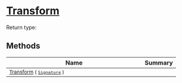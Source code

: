 # [Transform](./SimpleRenderingTransformation-100663459.md)


Return type:
## Methods

| Name | Summary | 
| --- | --- | 
| <sub>[Transform](./SimpleRenderingTransformation-100663459.md) ( [`Signature`](./../Signature.md) )</sub><img width=200/>| <sub></sub>| <br>


